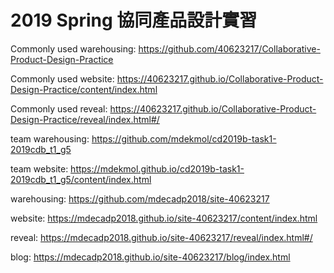 # 2019 Spring 協同產品設計實習

Commonly used warehousing: https://github.com/40623217/Collaborative-Product-Design-Practice

Commonly used website: https://40623217.github.io/Collaborative-Product-Design-Practice/content/index.html

Commonly used reveal: https://40623217.github.io/Collaborative-Product-Design-Practice/reveal/index.html#/

team warehousing: https://github.com/mdekmol/cd2019b-task1-2019cdb_t1_g5

team website: https://mdekmol.github.io/cd2019b-task1-2019cdb_t1_g5/content/index.html

warehousing: https://github.com/mdecadp2018/site-40623217

website: https://mdecadp2018.github.io/site-40623217/content/index.html

reveal: https://mdecadp2018.github.io/site-40623217/reveal/index.html#/

blog: https://mdecadp2018.github.io/site-40623217/blog/index.html

